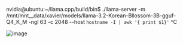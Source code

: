 
nvidia@ubuntu:~/llama.cpp/build/bin$ ./llama-server -m /mnt/mnt__data/xavier/models/llama-3.2-Korean-Bllossom-3B-gguf-Q4_K_M -ngl 63 -c 2048 --host `hostname -I | awk '{ print $1}'` ^C

![image](https://github.com/user-attachments/assets/34a15110-7197-4ae4-b9b2-43535757ac3b)
